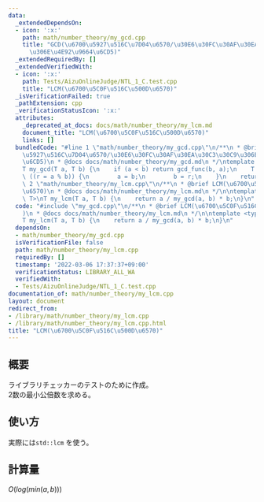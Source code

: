 ```yaml
---
data:
  _extendedDependsOn:
  - icon: ':x:'
    path: math/number_theory/my_gcd.cpp
    title: "GCD(\u6700\u5927\u516C\u7D04\u6570/\u30E6\u30FC\u30AF\u30EA\u30C3\u30C9\
      \u306E\u4E92\u9664\u6CD5)"
  _extendedRequiredBy: []
  _extendedVerifiedWith:
  - icon: ':x:'
    path: Tests/AizuOnlineJudge/NTL_1_C.test.cpp
    title: "LCM(\u6700\u5C0F\u516C\u500D\u6570)"
  _isVerificationFailed: true
  _pathExtension: cpp
  _verificationStatusIcon: ':x:'
  attributes:
    _deprecated_at_docs: docs/math/number_theory/my_lcm.md
    document_title: "LCM(\u6700\u5C0F\u516C\u500D\u6570)"
    links: []
  bundledCode: "#line 1 \"math/number_theory/my_gcd.cpp\"\n/**\n * @brief GCD(\u6700\
    \u5927\u516C\u7D04\u6570/\u30E6\u30FC\u30AF\u30EA\u30C3\u30C9\u306E\u4E92\u9664\
    \u6CD5)\n * @docs docs/math/number_theory/my_gcd.md\n */\ntemplate <typename T>\n\
    T my_gcd(T a, T b) {\n    if (a < b) return gcd_func(b, a);\n    T r;\n    while\
    \ ((r = a % b)) {\n        a = b;\n        b = r;\n    }\n    return b;\n}\n#line\
    \ 2 \"math/number_theory/my_lcm.cpp\"\n/**\n * @brief LCM(\u6700\u5C0F\u516C\u500D\
    \u6570)\n * @docs docs/math/number_theory/my_lcm.md\n */\n\ntemplate <typename\
    \ T>\nT my_lcm(T a, T b) {\n    return a / my_gcd(a, b) * b;\n}\n"
  code: "#include \"my_gcd.cpp\"\n/**\n * @brief LCM(\u6700\u5C0F\u516C\u500D\u6570\
    )\n * @docs docs/math/number_theory/my_lcm.md\n */\n\ntemplate <typename T>\n\
    T my_lcm(T a, T b) {\n    return a / my_gcd(a, b) * b;\n}\n"
  dependsOn:
  - math/number_theory/my_gcd.cpp
  isVerificationFile: false
  path: math/number_theory/my_lcm.cpp
  requiredBy: []
  timestamp: '2022-03-06 17:37:37+09:00'
  verificationStatus: LIBRARY_ALL_WA
  verifiedWith:
  - Tests/AizuOnlineJudge/NTL_1_C.test.cpp
documentation_of: math/number_theory/my_lcm.cpp
layout: document
redirect_from:
- /library/math/number_theory/my_lcm.cpp
- /library/math/number_theory/my_lcm.cpp.html
title: "LCM(\u6700\u5C0F\u516C\u500D\u6570)"
---
```

## 概要

ライブラリチェッカーのテストのために作成。  
2数の最小公倍数を求める。

## 使い方

実際には`std::lcm` を使う。

## 計算量

$O(log(min(a, b)))$